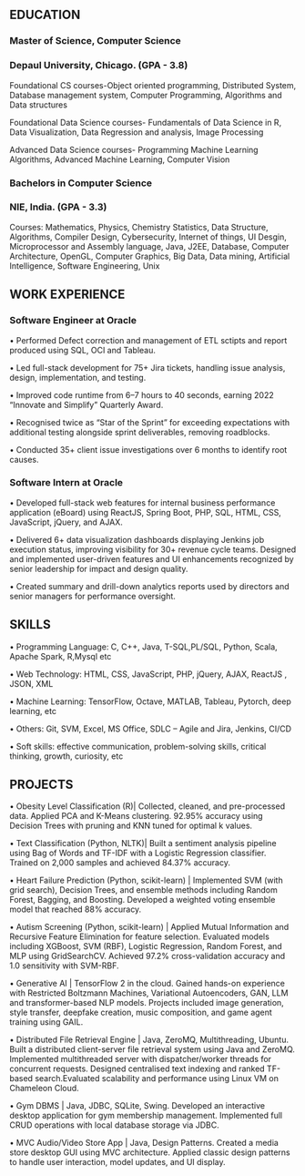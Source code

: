## EDUCATION

### Master of Science, Computer Science
### Depaul University, Chicago. (GPA - 3.8)

Foundational CS courses-Object oriented programming, Distributed System, Database management system, Computer Programming, Algorithms and Data structures

Foundational Data Science courses- Fundamentals of Data Science in R, Data Visualization, Data Regression and analysis, Image Processing 

Advanced Data Science courses- Programming Machine Learning Algorithms, Advanced Machine Learning, Computer Vision

### Bachelors in Computer Science
### NIE, India. (GPA - 3.3)

Courses: Mathematics, Physics, Chemistry Statistics, Data Structure, Algorithms, Compiler Design, Cybersecurity, Internet of things, UI Desgin, Microprocessor and Assembly language, Java, J2EE, Database, Computer Architecture, OpenGL, Computer Graphics, Big Data, Data mining, Artificial Intelligence, Software Engineering, Unix

## WORK EXPERIENCE
### Software Engineer at Oracle

•	Performed Defect correction and management of ETL sctipts and report produced using SQL, OCI and Tableau. 

•	Led full-stack development for 75+ Jira tickets, handling issue analysis, design, implementation, and testing.

•	Improved code runtime from 6–7 hours to 40 seconds, earning 2022 “Innovate and Simplify” Quarterly Award.

•	Recognised twice as “Star of the Sprint” for exceeding expectations with additional testing alongside sprint deliverables, removing roadblocks. 

•	Conducted 35+ client issue investigations over 6 months to identify root causes.

### Software Intern at Oracle

•	Developed full-stack web features for internal business performance application (eBoard) using ReactJS, Spring Boot, PHP, SQL, HTML, CSS, JavaScript, jQuery, and AJAX.

•	Delivered 6+ data visualization dashboards displaying Jenkins job execution status, improving visibility for 30+ revenue cycle teams. Designed and implemented user-driven features and UI enhancements recognized by senior leadership for impact and design quality.

•	Created summary and drill-down analytics reports used by directors and senior managers for performance oversight.

## SKILLS 
•	Programming Language: C, C++, Java, T-SQL,PL/SQL, Python, Scala, Apache Spark, R,Mysql etc

•	Web Technology: HTML, CSS, JavaScript, PHP, jQuery, AJAX, ReactJS , JSON, XML

•	Machine Learning: TensorFlow, Octave, MATLAB,  Tableau, Pytorch, deep learning, etc

•	Others: Git, SVM, Excel, MS Office, SDLC – Agile and Jira, Jenkins, CI/CD

•	Soft skills: effective communication, problem-solving skills, critical thinking, growth, curiosity, etc

## PROJECTS 

•	Obesity Level Classification (R)| Collected, cleaned, and pre-processed data. Applied PCA and K-Means clustering. 92.95% accuracy using Decision Trees with pruning and KNN tuned for optimal k values.

•	Text Classification (Python, NLTK)| Built a sentiment analysis pipeline using Bag of Words and TF-IDF with a Logistic Regression classifier. Trained on 2,000 samples and achieved 84.37% accuracy.

•	Heart Failure Prediction (Python, scikit-learn) | Implemented SVM (with grid search), Decision Trees, and ensemble methods including Random Forest, Bagging, and Boosting. Developed a weighted voting ensemble model that reached 88% accuracy.

•	Autism Screening (Python, scikit-learn) | Applied Mutual Information and Recursive Feature Elimination for feature selection. Evaluated models including XGBoost, SVM (RBF), Logistic Regression, Random Forest, and MLP using GridSearchCV. Achieved 97.2% cross-validation accuracy and 1.0 sensitivity with SVM-RBF.

•	Generative AI | TensorFlow 2 in the cloud. Gained hands-on experience with Restricted Boltzmann Machines, Variational Autoencoders, GAN, LLM and transformer-based NLP models. Projects included image generation, style transfer, deepfake creation, music composition, and game agent training using GAIL.

•	Distributed File Retrieval Engine | Java, ZeroMQ, Multithreading, Ubuntu. Built a distributed client-server file retrieval system using Java and ZeroMQ. Implemented multithreaded server with dispatcher/worker threads for concurrent requests. Designed centralised text indexing and ranked TF-based search.Evaluated scalability and performance using Linux VM on Chameleon Cloud.

•	Gym DBMS | Java, JDBC, SQLite, Swing. Developed an interactive desktop application for gym membership management. Implemented full CRUD operations with local database storage via JDBC.

•	MVC Audio/Video Store App | Java, Design Patterns. Created a media store desktop GUI using MVC architecture. Applied classic design patterns to handle user interaction, model updates, and UI display.



